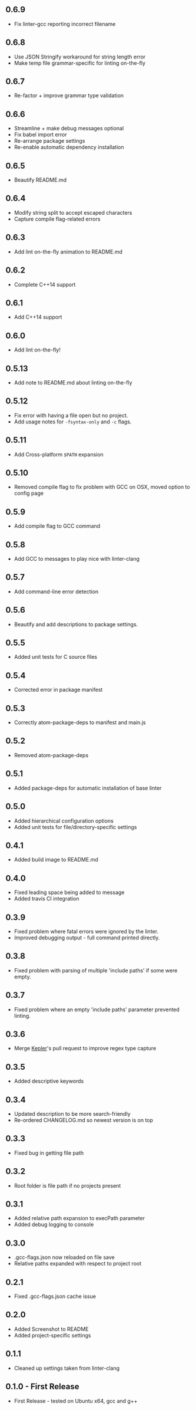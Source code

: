 ## 0.6.9
* Fix linter-gcc reporting incorrect filename

## 0.6.8
* Use JSON Stringify workaround for string length error
* Make temp file grammar-specific for linting on-the-fly

## 0.6.7
* Re-factor + improve grammar type validation

## 0.6.6
* Streamline + make debug messages optional
* Fix babel import error
* Re-arrange package settings
* Re-enable automatic dependency installation

## 0.6.5
* Beautify README.md

## 0.6.4
* Modify string split to accept escaped characters
* Capture compile flag-related errors

## 0.6.3
* Add lint on-the-fly animation to README.md

## 0.6.2
* Complete C++14 support

## 0.6.1
* Add C++14 support

## 0.6.0
* Add lint on-the-fly!

## 0.5.13
* Add note to README.md about linting on-the-fly

## 0.5.12
* Fix error with having a file open but no project.
* Add usage notes for ```-fsyntax-only``` and ```-c``` flags.

## 0.5.11
* Add Cross-platform ```$PATH``` expansion

## 0.5.10
* Removed compile flag to fix problem with GCC on OSX, moved option to config page

## 0.5.9
* Add compile flag to GCC command

## 0.5.8
* Add GCC to messages to play nice with linter-clang

## 0.5.7
* Add command-line error detection

## 0.5.6
* Beautify and add descriptions to package settings.

## 0.5.5
* Added unit tests for C source files

## 0.5.4
* Corrected error in package manifest

## 0.5.3
* Correctly atom-package-deps to manifest and main.js

## 0.5.2
* Removed atom-package-deps

## 0.5.1
* Added package-deps for automatic installation of base linter

## 0.5.0
* Added hierarchical configuration options
* Added unit tests for file/directory-specific settings

## 0.4.1
* Added build image to README.md

## 0.4.0
* Fixed leading space being added to message
* Added travis CI integration

## 0.3.9
* Fixed problem where fatal errors were ignored by the linter.
* Improved debugging output - full command printed directly.

## 0.3.8
* Fixed problem with parsing of multiple 'include paths' if some were empty.

## 0.3.7
* Fixed problem where an empty 'include paths' parameter prevented linting.

## 0.3.6
* Merge [Kepler](https://github.com/k2b6s9j)'s pull request to improve regex type capture

## 0.3.5
* Added descriptive keywords

## 0.3.4
* Updated description to be more search-friendly
* Re-ordered CHANGELOG.md so newest version is on top

## 0.3.3
* Fixed bug in getting file path

## 0.3.2
* Root folder is file path if no projects present

## 0.3.1
* Added relative path expansion to execPath parameter
* Added debug logging to console

## 0.3.0
* .gcc-flags.json now reloaded on file save
* Relative paths expanded with respect to project root

## 0.2.1
* Fixed .gcc-flags.json cache issue

## 0.2.0
* Added Screenshot to README
* Added project-specific settings

## 0.1.1
* Cleaned up settings taken from linter-clang

## 0.1.0 - First Release
* First Release - tested on Ubuntu x64, gcc and g++
